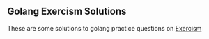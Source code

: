## Golang Exercism Solutions

These are some solutions to golang practice questions on [Exercism](https://exercism.org/tracks/go/exercises)
